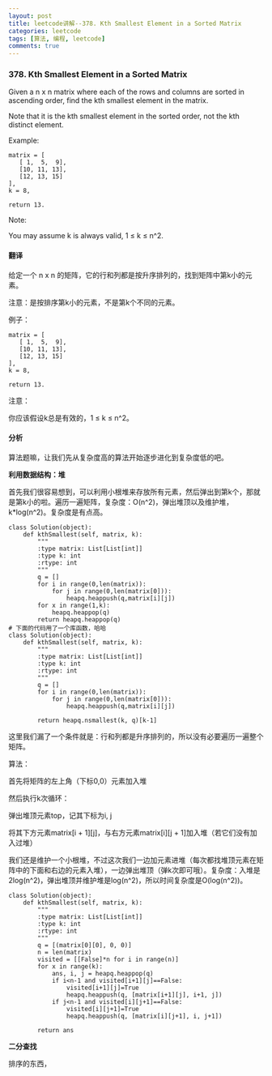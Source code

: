 ```yaml
---
layout: post
title: leetcode讲解--378. Kth Smallest Element in a Sorted Matrix
categories: leetcode
tags: [算法, 编程, leetcode]
comments: true
---
```


### 378. Kth Smallest Element in a Sorted Matrix

Given a n x n matrix where each of the rows and columns are sorted in ascending order, find the kth smallest element in the matrix.

Note that it is the kth smallest element in the sorted order, not the kth distinct element.

Example:

```
matrix = [
   [ 1,  5,  9],
   [10, 11, 13],
   [12, 13, 15]
],
k = 8,

return 13.
```

Note:

You may assume k is always valid, 1 ≤ k ≤ n^2.

#### 翻译

给定一个 n x n 的矩阵，它的行和列都是按升序排列的，找到矩阵中第k小的元素。

注意：是按排序第k小的元素，不是第k个不同的元素。

例子：

```
matrix = [
   [ 1,  5,  9],
   [10, 11, 13],
   [12, 13, 15]
],
k = 8,

return 13.
```

注意：

你应该假设k总是有效的，1 ≤ k ≤ n^2。

#### 分析

算法题嘛，让我们先从复杂度高的算法开始逐步进化到复杂度低的吧。

**利用数据结构：堆**

首先我们很容易想到，可以利用小根堆来存放所有元素，然后弹出到第k个，那就是第k小的啦。遍历一遍矩阵，复杂度：O(n^2)，弹出堆顶以及维护堆，k*log(n^2)。复杂度是有点高。

```
class Solution(object):
    def kthSmallest(self, matrix, k):
        """
        :type matrix: List[List[int]]
        :type k: int
        :rtype: int
        """
        q = []
        for i in range(0,len(matrix)):
            for j in range(0,len(matrix[0])):
                heapq.heappush(q,matrix[i][j])
        for x in range(1,k):
            heapq.heappop(q)
        return heapq.heappop(q)
# 下面的代码用了一个库函数，哈哈
class Solution(object):
    def kthSmallest(self, matrix, k):
        """
        :type matrix: List[List[int]]
        :type k: int
        :rtype: int
        """
        q = []
        for i in range(0,len(matrix)):
            for j in range(0,len(matrix[0])):
                heapq.heappush(q,matrix[i][j])

        return heapq.nsmallest(k, q)[k-1]
```

这里我们漏了一个条件就是：行和列都是升序排列的，所以没有必要遍历一遍整个矩阵。

算法：

首先将矩阵的左上角（下标0,0）元素加入堆

然后执行k次循环：

弹出堆顶元素top，记其下标为i, j

将其下方元素matrix[i + 1][j]，与右方元素matrix[i][j + 1]加入堆（若它们没有加入过堆）

我们还是维护一个小根堆，不过这次我们一边加元素进堆（每次都找堆顶元素在矩阵中的下面和右边的元素入堆），一边弹出堆顶（弹k次即可哦）。复杂度：入堆是2log(n^2)，弹出堆顶并维护堆是log(n^2)，所以时间复杂度是O(log(n^2))。

```
class Solution(object):
    def kthSmallest(self, matrix, k):
        """
        :type matrix: List[List[int]]
        :type k: int
        :rtype: int
        """
        q = [(matrix[0][0], 0, 0)]
        n = len(matrix)
        visited = [[False]*n for i in range(n)]
        for x in range(k):
            ans, i, j = heapq.heappop(q)
            if i<n-1 and visited[i+1][j]==False:
                visited[i+1][j]=True
                heapq.heappush(q, [matrix[i+1][j], i+1, j])
            if j<n-1 and visited[i][j+1]==False:
                visited[i][j+1]=True
                heapq.heappush(q, [matrix[i][j+1], i, j+1])

        return ans
```

**二分查找**

排序的东西，
